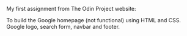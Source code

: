 My first assignment from The Odin Project website:

To build the Google homepage (not functional) using HTML and CSS. Google logo, search form, navbar and footer.
